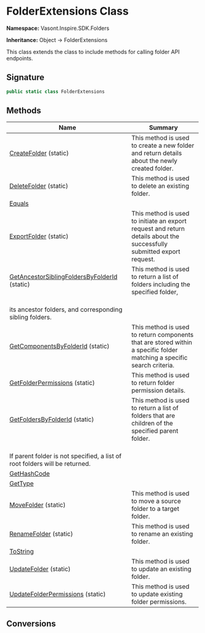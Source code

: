 # FolderExtensions Class
**Namespace:** Vasont.Inspire.SDK.Folders

**Inheritance:** Object → FolderExtensions

This class extends the  class to include methods for calling 
            folder API endpoints.

## Signature
```csharp
public static class FolderExtensions
```
## Methods
|**Name**|**Summary**|
|---|---|
|[CreateFolder](FolderExtensions/CreateFolder.md) (static)|This method is used to create a new folder and return details about the newly created folder.|
|[DeleteFolder](FolderExtensions/DeleteFolder.md) (static)|This method is used to delete an existing folder.|
|[Equals](FolderExtensions/Equals.md)||
|[ExportFolder](FolderExtensions/ExportFolder.md) (static)|This method is used to initiate an export request and return details about the successfully submitted export request.|
|[GetAncestorSiblingFoldersByFolderId](FolderExtensions/GetAncestorSiblingFoldersByFolderId.md) (static)|This method is used to return a list of folders including the specified folder, <br/>            its ancestor folders, and corresponding sibling folders.|
|[GetComponentsByFolderId](FolderExtensions/GetComponentsByFolderId.md) (static)|This method is used to return components that are stored within a specific folder matching a specific search criteria.|
|[GetFolderPermissions](FolderExtensions/GetFolderPermissions.md) (static)|This method is used to return folder permission details.|
|[GetFoldersByFolderId](FolderExtensions/GetFoldersByFolderId.md) (static)|This method is used to return a list of folders that are children of the specified parent folder. <br/>            If parent folder is not specified, a list of root folders will be returned.|
|[GetHashCode](FolderExtensions/GetHashCode.md)||
|[GetType](FolderExtensions/GetType.md)||
|[MoveFolder](FolderExtensions/MoveFolder.md) (static)|This method is used to move a source folder to a target folder.|
|[RenameFolder](FolderExtensions/RenameFolder.md) (static)|This method is used to rename an existing folder.|
|[ToString](FolderExtensions/ToString.md)||
|[UpdateFolder](FolderExtensions/UpdateFolder.md) (static)|This method is used to update an existing folder.|
|[UpdateFolderPermissions](FolderExtensions/UpdateFolderPermissions.md) (static)|This method is used to update existing folder permissions.|
## Conversions
